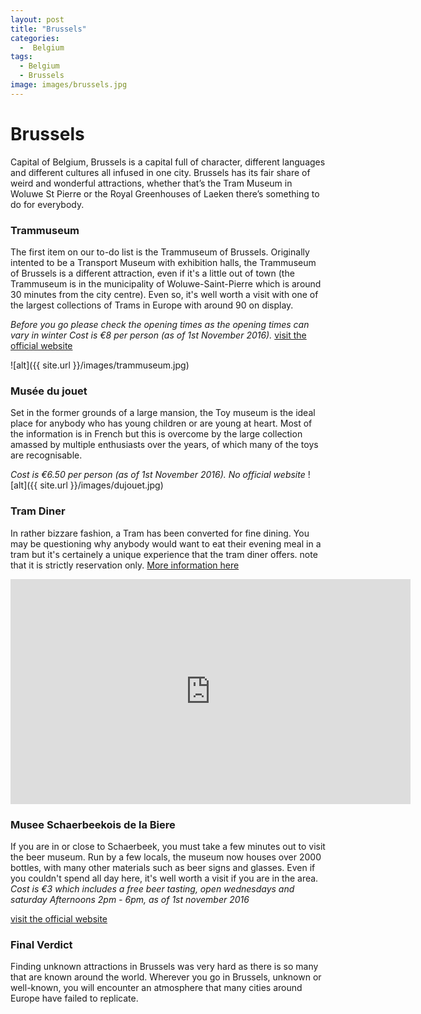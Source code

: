 ```yaml
---
layout: post
title: "Brussels"
categories:
  -  Belgium
tags:
  - Belgium
  - Brussels
image: images/brussels.jpg
---
```

 
# Brussels
 
Capital of Belgium, Brussels is a capital full of character, different languages and different cultures all infused in one city. Brussels has its fair share of weird and wonderful attractions, whether that’s the Tram Museum in Woluwe St Pierre or the Royal Greenhouses of Laeken there’s something to do for everybody.
 
 
### Trammuseum
The first item on our to-do list is the Trammuseum of Brussels. Originally intented to be a Transport Museum with exhibition halls, the Trammuseum of Brussels is a different attraction, even if it's a little out of town (the Trammuseum is in the municipality of Woluwe-Saint-Pierre which is around 30 minutes from the city centre). Even so, it's well worth a visit with one of the largest collections of Trams in Europe with around 90 on display. 
 
*Before you go please check the opening times as the opening times can vary in winter*
*Cost is €8 per person (as of 1st November 2016).*   [visit the official website](http://trammuseum.brussels/en/)

![alt]({{ site.url }}/images/trammuseum.jpg)
 
 
### Musée du jouet
Set in the former grounds of a large mansion, the Toy museum is the ideal place for anybody who has young children or are young at heart. Most of the information is in French but this is overcome by the large collection amassed by multiple enthusiasts over the years, of which many of the toys are recognisable.


*Cost is €6.50 per person (as of 1st November 2016). No official website*
![alt]({{ site.url }}/images/dujouet.jpg)


### Tram Diner
In rather bizzare fashion, a Tram has been converted for fine dining. You may be questioning why anybody would want to eat their evening meal in a tram but it's certainely a unique experience that the tram diner offers. note that it is strictly reservation only. [More information here](https://visit.brussels/site/en/sites/tramexperience/)
 
<iframe width="640" height="360" src="https://www.youtube.com/embed/B3cqi9mQk_M" frameborder="0" allowfullscreen></iframe>
 
### Musee Schaerbeekois de la Biere
 
If you are in or close to Schaerbeek, you must take a few minutes out to visit the beer museum. Run by a few locals, the museum now houses over 2000 bottles, with many other materials such as beer signs and glasses. Even if you couldn't spend all day here, it's well worth a visit if you are in the area. 
*Cost is €3 which includes a free beer tasting, open wednesdays and saturday Afternoons 2pm - 6pm, as of 1st november 2016*
 
[visit the official website](http://www.museeschaerbeekoisdelabiere.be/)
 
 
### Final Verdict
 
Finding unknown attractions in Brussels was very hard as there is so many that are known around the world. Wherever you go in Brussels, unknown or well-known, you will encounter an atmosphere that many cities around Europe have failed to replicate.